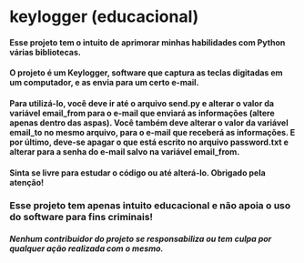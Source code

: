 # keylogger (educacional)



#### Esse projeto tem o intuito de aprimorar minhas habilidades com Python várias bibliotecas. 

#### O projeto é um Keylogger, software que captura as teclas digitadas em um computador, e as envia para um certo e-mail.

#### Para utilizá-lo, você deve ir até o arquivo send.py e alterar o valor da variável email_from para o e-mail que enviará as informações (altere apenas dentro das aspas). Você também deve alterar o valor da variável email_to no mesmo arquivo, para o e-mail que receberá as informações. E por último, deve-se apagar o que está escrito no arquivo password.txt e alterar para a senha do e-mail salvo na variável email_from.

#### Sinta se livre para estudar o código ou até alterá-lo. Obrigado pela atenção! 

### Esse projeto tem apenas intuito educacional e não apoia o uso do software para fins criminais!

##### Nenhum contribuidor do projeto se responsabiliza ou tem culpa por qualquer ação realizada com o mesmo.


